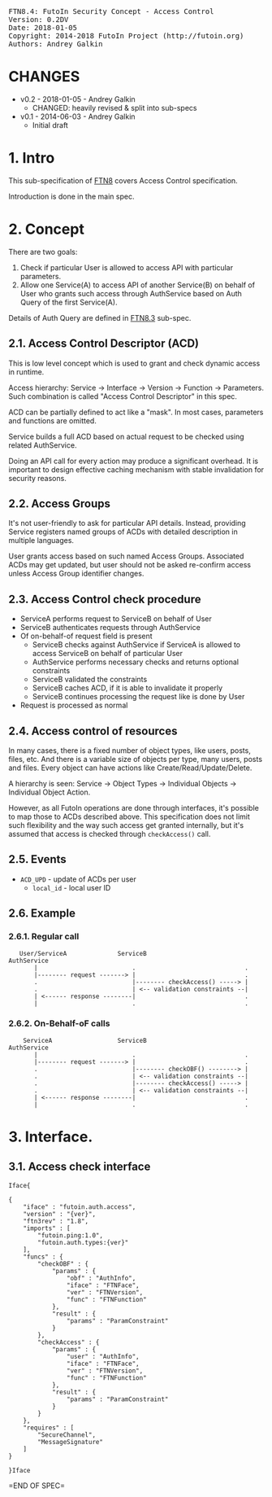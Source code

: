 <pre>
FTN8.4: FutoIn Security Concept - Access Control
Version: 0.2DV
Date: 2018-01-05
Copyright: 2014-2018 FutoIn Project (http://futoin.org)
Authors: Andrey Galkin
</pre>

# CHANGES

* v0.2 - 2018-01-05 - Andrey Galkin
    - CHANGED: heavily revised & split into sub-specs
* v0.1 - 2014-06-03 - Andrey Galkin
    - Initial draft

# 1. Intro

This sub-specification of [FTN8](./ftn8_security_concept.md) covers
Access Control specification.

Introduction is done in the main spec.

# 2. Concept

There are two goals:

1. Check if particular User is allowed to access API with particular parameters.
2. Allow one Service(A) to access API of another Service(B) on behalf of
User who grants such access through AuthService based on Auth Query of the first Service(A).

Details of Auth Query are defined in [FTN8.3](./ftn8.3\_client\_auth.md) sub-spec.

## 2.1. Access Control Descriptor (ACD)

This is low level concept which is used to grant and check dynamic access in runtime.

Access hierarchy: Service -> Interface -> Version -> Function -> Parameters.
Such combination is called "Access Control Descriptor" in this spec.

ACD can be partially defined to act like a "mask". In most cases, parameters and functions are omitted.

Service builds a full ACD based on actual request to be checked using related AuthService.

Doing an API call for every action may produce a significant overhead. It is important to design
effective caching mechanism with stable invalidation for security reasons.

## 2.2. Access Groups

It's not user-friendly to ask for particular API details. Instead, providing Service
registers named groups of ACDs with detailed description in multiple languages.

User grants access based on such named Access Groups. Associated ACDs may get updated,
but user should not be asked re-confirm access unless Access Group identifier changes.

## 2.3. Access Control check procedure

* ServiceA performs request to ServiceB on behalf of User
* ServiceB authenticates requests through AuthService
* Of on-behalf-of request field is present
    - ServiceB checks against AuthService if ServiceA is allowed to access
        ServiceB on behalf of particular User
    - AuthService performs necessary checks and returns optional constraints
    - ServiceB validated the constraints
    - ServiceB caches ACD, if it is able to invalidate it properly
    - ServiceB continues processing the request like is done by User
* Request is processed as normal

## 2.4. Access control of resources

In many cases, there is a fixed number of object types, like users, posts, files, etc.
And there is a variable size of objects per type, many users, posts and files. Every
object can have actions like Create/Read/Update/Delete.

A hierarchy is seen: Service -> Object Types -> Individual Objects -> Individual Object Action.

However, as all FutoIn operations are done through interfaces, it's possible to map
those to ACDs described above. This specification does not limit such flexibility and
the way such access get granted internally, but it's assumed that access is checked
through `checkAccess()` call.

## 2.5. Events

* `ACD_UPD` - update of ACDs per user
    - `local_id` - local user ID

## 2.6. Example

### 2.6.1. Regular call

       User/ServiceA              ServiceB                      AuthService
           |                          .                              .
           |-------- request -------> |                              .
           .                          |-------- checkAccess() -----> |
           .                          | <-- validation constraints --|
           | <------ response --------|                              .
           |                          .                              .           

### 2.6.2. On-Behalf-oF calls

        ServiceA                  ServiceB                      AuthService
           |                          .                              .
           |-------- request -------> |                              .
           .                          |-------- checkOBF() --------> |
           .                          | <-- validation constraints --|
           .                          |-------- checkAccess() -----> |
           .                          | <-- validation constraints --|
           | <------ response --------|                              .
           |                          .                              .           



# 3. Interface.

## 3.1. Access check interface

`Iface{`

    {
        "iface" : "futoin.auth.access",
        "version" : "{ver}",
        "ftn3rev" : "1.8",
        "imports" : [
            "futoin.ping:1.0",
            "futoin.auth.types:{ver}"
        ],
        "funcs" : {
            "checkOBF" : {
                "params" : {
                    "obf" : "AuthInfo",
                    "iface" : "FTNFace",
                    "ver" : "FTNVersion",
                    "func" : "FTNFunction"
                },
                "result" : {
                    "params" : "ParamConstraint"
                }
            },
            "checkAccess" : {
                "params" : {
                    "user" : "AuthInfo",
                    "iface" : "FTNFace",
                    "ver" : "FTNVersion",
                    "func" : "FTNFunction"
                },
                "result" : {
                    "params" : "ParamConstraint"
                }
            }
        },
        "requires" : [
            "SecureChannel",
            "MessageSignature"
        ]
    }

`}Iface`


=END OF SPEC=

